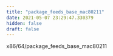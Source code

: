 ```yaml
---
title: "package_feeds_base_mac80211"
date: 2021-05-07 23:29:47.330379
hidden: false
draft: false
---
```


x86/64/package_feeds_base_mac80211

